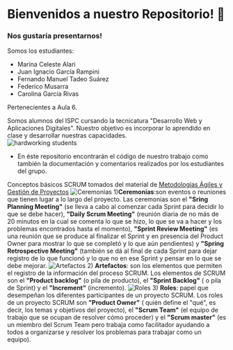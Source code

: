 



<h1> Bienvenidos a nuestro Repositorio!  &#129409 </h1>
  
 <h3>  Nos gustaría presentarnos! </h3> 
  
  Somos los estudiantes:
  - Marina Celeste Alari
  - Juan Ignacio García Rampini
  - Fernando Manuel Tadeo Suárez
  - Federico Musarra 
  - Carolina García Rivas
  
  Pertenecientes a Aula 6. 
  
  
 Somos alumnos del ISPC cursando la tecnicatura "Desarrollo Web y Aplicaciones Digitales". Nuestro objetivo es incorporar lo aprendido en clase y desarrollar nuestras capacidades.  
  ![hardworking students](https://user-images.githubusercontent.com/106404328/172562213-1633de4f-60e1-441d-9310-9cd1c8bd5614.gif)

  
  
  - En éste repositorio encontrarán el código de nuestro trabajo como también la documentación y comentarios realizados por los estudiantes del grupo.
  
  
Conceptos básicos SCRUM tomados del material de [Metodologías Ágiles y Gestión de Proyectos](https://acceso.ispc.edu.ar/mod/book/view.php?id=22421)
![Ceremonias](https://pbs.twimg.com/media/Ec45085XkAEmRz9.jpg)
1)**Ceremonias**:son eventos o reuniones que tienen lugar a lo largo del proyecto. Las ceremonias son el **"Sring Planning Meeting"** (se lleva a cabo al comenzar cada Sprint para decidir lo que se debe hacer), **"Daily Scrum Meeting"** (reunión diaria de no más de 20 minutos en la cual se comenta lo que se hizo, lo que se va a hacer y los problemas encontrados hasta el momento), **"Sprint Review Meeting"** (es una reunión que se produce al finalizar el Sprint y en presencia del Product Owner para mostrar lo que se completó y lo que aún pendientes) y **"Spring Retrospective Meeting"** (también se dá al final de cada Sprint para dejar registro de lo que funcionó y lo que no en ese Sprint y pensar en lo que se debe mejorar. 
![Artefactos](https://kzi.mx/wp-content/uploads/2020/03/artefactos_de_scrum-1024x436.png)
2) **Artefactos**: son los elementos que permiten el registro de la información del proceso SCRUM. Los elementos de SCRUM son el **"Product backlog"** (o pila de producto), el **"Sprint Backlog"** ( o pila de Sprint) y el **"Increment"** (incremento).
![Roles](https://www.filepicker.io/api/file/bxSJWXXnSxGPfKf2IFxx)
3) **Roles**: papel que desempeñan los diferentes participantes de un proyecto SCRUM. Los roles de un proyecto SCRUM son **"Product Owner"** ( quién define el "qué", es decir, los temas y objetivos del proyecto), el **"Scrum Team"** (el equipo de trabajo que se ocupan de resolver cómo proceder) y el **"Scrum master"** (es un miembro del Scrum Team pero trabaja como facilitador ayudando a todos a organizarse y resolver los problemas para trabajar como un equipo). 

